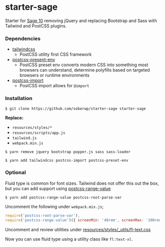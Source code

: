 # starter-sage

Starter for [Sage 10](https://github.com/roots/sage/tree/10.0.0-dev) removing jQuery and replacing Bootstrap and Sass with Tailwind and PostCSS plugins.

### Dependencies

* [tailwindcss](https://tailwindcss.com/)
  * PostCSS utility first CSS framework
* [postcss-present-env](https://preset-env.cssdb.org/)
  * PostCSS preset env converts modern CSS into something most browsers can understand, determine polyfills based on targeted browsers or runtime environments
* [postcss-import](https://github.com/postcss/postcss-import)
  * PostCSS import allows for `@import`

### Installation

```shell
$ git clone https://github.com/soberwp/starter-sage starter-sage
```

**Replace:**
  * `resources/styles/*`
  * `resources/scripts/app.js`
  * `tailwind.js`
  * `webpack.min.js`

```shell
$ yarn remove jquery bootstrap popper.js sass sass-loader
```

```shell
$ yarn add tailwindcss postcss-import postcss-preset-env
```

### Optional

Fluid type is common for font sizes. Tailwind does not offer this out the box, but you can add support using [postcss-range-value](https://github.com/soberwp/postcss-range-value)

```shell
$ yarn add postcss-range-value postcss-root-parse-var
```

Uncomment the following under `webpack.mix.js`;
```js
require('postcss-root-parse-var'),
require('postcss-range-value')({ screenMin: '48rem', screenMax: '100rem' }),
```

Uncomment and review utilities under [resources/styles/_utils/fl-text.css](https://github.com/soberwp/starter-sage/blob/master/resources/styles/_utils/fl-text.css)

Now you can use fluid type using a utility class like `fl:text-xl`.

